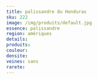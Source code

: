 ```yaml
---
title: palissandre du Honduras
sku: 222
image: /img/produits/default.jpg
essence: palissandre
region: amériques
details: 
produits:
couleur: 
densite: 
veines: sans
rarete: 
---
```

